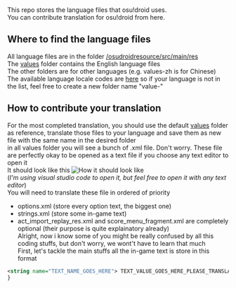 <br>This repo stores the language files that osu!droid uses.
<br>You can contribute translation for osu!droid from here.

## Where to find the language files
All language files are in the folder [/osudroidresource/src/main/res](https://github.com/EdrowsLuo/osudroidstrings/tree/master/osudroidresource/src/main/res)
<br>The [values](https://github.com/EdrowsLuo/osudroidstrings/tree/master/osudroidresource/src/main/res/values) 
folder contains the English language files 
<br>The other folders are for other languages (e.g. values-zh is for Chinese)
<br>The available language locale codes are [here](https://stackoverflow.com/a/7989085) so if your language is not in the list, feel free to create a new folder name "value-<whatever locale code goes here>"

## How to contribute your translation
For the most completed translation, you should use the default [values](https://github.com/EdrowsLuo/osudroidstrings/tree/master/osudroidresource/src/main/res/values) folder as reference, translate those files to your language and save them as new file with the same name in the desired folder
<br>in all values folder you will see a bunch of .xml file. Don't worry. These file are perfectly okay to be opened as a text file if you choose any text editor to open it
<br>It should look like this
![How it should look like](https://i.ibb.co/gr0DgvW/cacac.png)
<br>(*I'm using visual studio code to open it, but feel free to open it with any text editor*)
<br>You will need to translate these file in ordered of priority
* options.xml (store every option text, the biggest one)
* strings.xml (store some in-game text)
* act_import_replay_res.xml and score_menu_fragment.xml are completely optional (their purpose is quite explainatory already)
<br>Alright, now i know some of you might be really confused by all this coding stuffs, but don't worry, we wont't have to learn that much
<br>First, let's tackle the main stuffs all the in-game text is store in this format
```xml
<string name="TEXT_NAME_GOES_HERE"> TEXT_VALUE_GOES_HERE_PLEASE_TRANSLATE </string>
}
```
